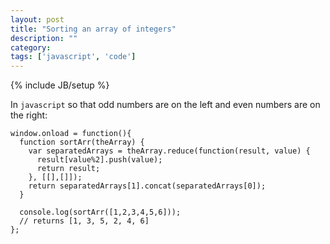 ```yaml
---
layout: post
title: "Sorting an array of integers"
description: ""
category: 
tags: ['javascript', 'code']
---
```

{% include JB/setup %}

In `javascript` so that odd numbers are on the left and even numbers are on the right:

    window.onload = function(){
      function sortArr(theArray) {
        var separatedArrays = theArray.reduce(function(result, value) {
          result[value%2].push(value);
          return result;
        }, [[],[]]);
        return separatedArrays[1].concat(separatedArrays[0]);
      }

      console.log(sortArr([1,2,3,4,5,6]));
      // returns [1, 3, 5, 2, 4, 6] 
    };
